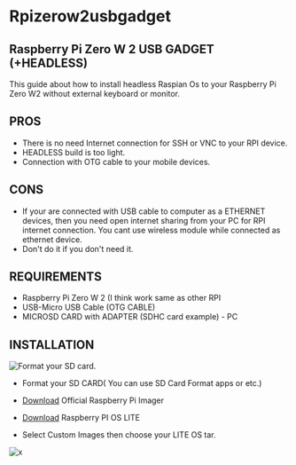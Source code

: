 # Rpizerow2usbgadget
## Raspberry Pi Zero W 2 USB GADGET (+HEADLESS)

This guide about how to install headless Raspian Os to your Raspberry Pi Zero W2 without external keyboard or monitor. 
## PROS
- There is no need Internet connection for SSH or VNC to your RPI device.
- HEADLESS build is too light.
- Connection with OTG cable to your mobile devices.
## CONS
- If your are connected with USB cable to computer as a ETHERNET devices, then you need open internet sharing from your PC for RPI internet connection. You cant use wireless module while connected as ethernet device.
- Don't do it if you don't need it.
## REQUIREMENTS
 - Raspberry Pi Zero W 2 (I think work same as other RPI   
  - USB-Micro USB Cable (OTG CABLE)  
   - MICROSD CARD with ADAPTER (SDHC card example)
    - PC
## INSTALLATION

![Format your SD card.](https://imgur.com/GPGGNql.png) 
- Format your SD CARD( You can use SD Card Format apps or etc.)
- [Download](https://www.raspberrypi.com/software/) Official Raspberry Pi Imager
- [Download](https://www.raspberrypi.com/software/operating-systems/) Raspberry PI OS LITE

- Select Custom Images then choose your LITE OS tar.

![x](https://imgur.com/a/YCEX5VL.png)
